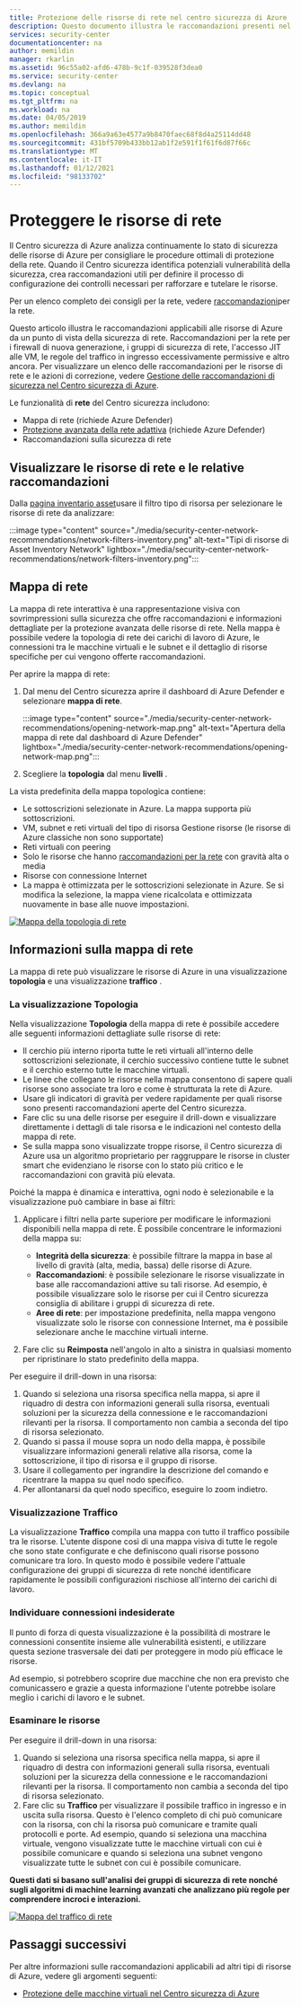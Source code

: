 ```yaml
---
title: Protezione delle risorse di rete nel centro sicurezza di Azure
description: Questo documento illustra le raccomandazioni presenti nel Centro sicurezza di Azure che facilitano la protezione delle risorse della rete di Azure e la conformità ai criteri di sicurezza.
services: security-center
documentationcenter: na
author: memildin
manager: rkarlin
ms.assetid: 96c55a02-afd6-478b-9c1f-039528f3dea0
ms.service: security-center
ms.devlang: na
ms.topic: conceptual
ms.tgt_pltfrm: na
ms.workload: na
ms.date: 04/05/2019
ms.author: memildin
ms.openlocfilehash: 366a9a63e4577a9b8470faec68f8d4a25114dd48
ms.sourcegitcommit: 431bf5709b433bb12ab1f2e591f1f61f6d87f66c
ms.translationtype: MT
ms.contentlocale: it-IT
ms.lasthandoff: 01/12/2021
ms.locfileid: "98133702"
---
```

# <a name="protect-your-network-resources"></a>Proteggere le risorse di rete
Il Centro sicurezza di Azure analizza continuamente lo stato di sicurezza delle risorse di Azure per consigliare le procedure ottimali di protezione della rete. Quando il Centro sicurezza identifica potenziali vulnerabilità della sicurezza, crea raccomandazioni utili per definire il processo di configurazione dei controlli necessari per rafforzare e tutelare le risorse.

Per un elenco completo dei consigli per la rete, vedere [raccomandazioni](recommendations-reference.md#recs-networking)per la rete.

Questo articolo illustra le raccomandazioni applicabili alle risorse di Azure da un punto di vista della sicurezza di rete. Raccomandazioni per la rete per i firewall di nuova generazione, i gruppi di sicurezza di rete, l'accesso JIT alle VM, le regole del traffico in ingresso eccessivamente permissive e altro ancora. Per visualizzare un elenco delle raccomandazioni per le risorse di rete e le azioni di correzione, vedere [Gestione delle raccomandazioni di sicurezza nel Centro sicurezza di Azure](security-center-recommendations.md).

Le funzionalità di **rete** del Centro sicurezza includono: 

- Mappa di rete (richiede Azure Defender)
- [Protezione avanzata della rete adattiva](security-center-adaptive-network-hardening.md) (richiede Azure Defender)
- Raccomandazioni sulla sicurezza di rete
 
## <a name="view-your-networking-resources-and-their-recommendations"></a>Visualizzare le risorse di rete e le relative raccomandazioni

Dalla [pagina inventario asset](asset-inventory.md)usare il filtro tipo di risorsa per selezionare le risorse di rete da analizzare:

:::image type="content" source="./media/security-center-network-recommendations/network-filters-inventory.png" alt-text="Tipi di risorse di Asset Inventory Network" lightbox="./media/security-center-network-recommendations/network-filters-inventory.png":::


## <a name="network-map"></a>Mappa di rete

La mappa di rete interattiva è una rappresentazione visiva con sovrimpressioni sulla sicurezza che offre raccomandazioni e informazioni dettagliate per la protezione avanzata delle risorse di rete. Nella mappa è possibile vedere la topologia di rete dei carichi di lavoro di Azure, le connessioni tra le macchine virtuali e le subnet e il dettaglio di risorse specifiche per cui vengono offerte raccomandazioni.

Per aprire la mappa di rete:

1. Dal menu del Centro sicurezza aprire il dashboard di Azure Defender e selezionare **mappa di rete**.

    :::image type="content" source="./media/security-center-network-recommendations/opening-network-map.png" alt-text="Apertura della mappa di rete dal dashboard di Azure Defender" lightbox="./media/security-center-network-recommendations/opening-network-map.png":::

1. Scegliere la **topologia** dal menu **livelli** .
 
La vista predefinita della mappa topologica contiene:

- Le sottoscrizioni selezionate in Azure. La mappa supporta più sottoscrizioni.
- VM, subnet e reti virtuali del tipo di risorsa Gestione risorse (le risorse di Azure classiche non sono supportate)
- Reti virtuali con peering
- Solo le risorse che hanno [raccomandazioni per la rete](security-center-recommendations.md) con gravità alta o media  
- Risorse con connessione Internet
- La mappa è ottimizzata per le sottoscrizioni selezionate in Azure. Se si modifica la selezione, la mappa viene ricalcolata e ottimizzata nuovamente in base alle nuove impostazioni.  

[![Mappa della topologia di rete](./media/security-center-network-recommendations/network-map-info.png)](./media/security-center-network-recommendations/network-map-info.png#lightbox)

## <a name="understanding-the-network-map"></a>Informazioni sulla mappa di rete

La mappa di rete può visualizzare le risorse di Azure in una visualizzazione **topologia** e una visualizzazione **traffico** . 

### <a name="the-topology-view"></a>La visualizzazione Topologia

Nella visualizzazione **Topologia** della mappa di rete è possibile accedere alle seguenti informazioni dettagliate sulle risorse di rete:

- Il cerchio più interno riporta tutte le reti virtuali all'interno delle sottoscrizioni selezionate, il cerchio successivo contiene tutte le subnet e il cerchio esterno tutte le macchine virtuali.
- Le linee che collegano le risorse nella mappa consentono di sapere quali risorse sono associate tra loro e come è strutturata la rete di Azure. 
- Usare gli indicatori di gravità per vedere rapidamente per quali risorse sono presenti raccomandazioni aperte del Centro sicurezza.
- Fare clic su una delle risorse per eseguire il drill-down e visualizzare direttamente i dettagli di tale risorsa e le indicazioni nel contesto della mappa di rete.  
- Se sulla mappa sono visualizzate troppe risorse, il Centro sicurezza di Azure usa un algoritmo proprietario per raggruppare le risorse in cluster smart che evidenziano le risorse con lo stato più critico e le raccomandazioni con gravità più elevata. 

Poiché la mappa è dinamica e interattiva, ogni nodo è selezionabile e la visualizzazione può cambiare in base ai filtri:

1. Applicare i filtri nella parte superiore per modificare le informazioni disponibili nella mappa di rete. È possibile concentrare le informazioni della mappa su:

   -  **Integrità della sicurezza**: è possibile filtrare la mappa in base al livello di gravità (alta, media, bassa) delle risorse di Azure.
   - **Raccomandazioni**: è possibile selezionare le risorse visualizzate in base alle raccomandazioni attive su tali risorse. Ad esempio, è possibile visualizzare solo le risorse per cui il Centro sicurezza consiglia di abilitare i gruppi di sicurezza di rete.
   - **Aree di rete**: per impostazione predefinita, nella mappa vengono visualizzate solo le risorse con connessione Internet, ma è possibile selezionare anche le macchine virtuali interne.
 
2. Fare clic su **Reimposta** nell'angolo in alto a sinistra in qualsiasi momento per ripristinare lo stato predefinito della mappa.

Per eseguire il drill-down in una risorsa:

1. Quando si seleziona una risorsa specifica nella mappa, si apre il riquadro di destra con informazioni generali sulla risorsa, eventuali soluzioni per la sicurezza della connessione e le raccomandazioni rilevanti per la risorsa. Il comportamento non cambia a seconda del tipo di risorsa selezionato. 
2. Quando si passa il mouse sopra un nodo della mappa, è possibile visualizzare informazioni generali relative alla risorsa, come la sottoscrizione, il tipo di risorsa e il gruppo di risorse.
3. Usare il collegamento per ingrandire la descrizione del comando e ricentrare la mappa su quel nodo specifico. 
4. Per allontanarsi da quel nodo specifico, eseguire lo zoom indietro.

### <a name="the-traffic-view"></a>Visualizzazione Traffico

La visualizzazione **Traffico** compila una mappa con tutto il traffico possibile tra le risorse. L'utente dispone così di una mappa visiva di tutte le regole che sono state configurate e che definiscono quali risorse possono comunicare tra loro. In questo modo è possibile vedere l'attuale configurazione dei gruppi di sicurezza di rete nonché identificare rapidamente le possibili configurazioni rischiose all'interno dei carichi di lavoro.

### <a name="uncover-unwanted-connections"></a>Individuare connessioni indesiderate

Il punto di forza di questa visualizzazione è la possibilità di mostrare le connessioni consentite insieme alle vulnerabilità esistenti, e utilizzare questa sezione trasversale dei dati per proteggere in modo più efficace le risorse. 

Ad esempio, si potrebbero scoprire due macchine che non era previsto che comunicassero e grazie a questa informazione l'utente potrebbe isolare meglio i carichi di lavoro e le subnet.

### <a name="investigate-resources"></a>Esaminare le risorse

Per eseguire il drill-down in una risorsa:

1. Quando si seleziona una risorsa specifica nella mappa, si apre il riquadro di destra con informazioni generali sulla risorsa, eventuali soluzioni per la sicurezza della connessione e le raccomandazioni rilevanti per la risorsa. Il comportamento non cambia a seconda del tipo di risorsa selezionato. 
2. Fare clic su **Traffico** per visualizzare il possibile traffico in ingresso e in uscita sulla risorsa. Questo è l'elenco completo di chi può comunicare con la risorsa, con chi la risorsa può comunicare e tramite quali protocolli e porte. Ad esempio, quando si seleziona una macchina virtuale, vengono visualizzate tutte le macchine virtuali con cui è possibile comunicare e quando si seleziona una subnet vengono visualizzate tutte le subnet con cui è possibile comunicare.

**Questi dati si basano sull'analisi dei gruppi di sicurezza di rete nonché sugli algoritmi di machine learning avanzati che analizzano più regole per comprendere incroci e interazioni.** 

[![Mappa del traffico di rete](./media/security-center-network-recommendations/network-map-traffic.png)](./media/security-center-network-recommendations/network-map-traffic.png#lightbox)


## <a name="next-steps"></a>Passaggi successivi

Per altre informazioni sulle raccomandazioni applicabili ad altri tipi di risorse di Azure, vedere gli argomenti seguenti:

- [Protezione delle macchine virtuali nel Centro sicurezza di Azure](./asset-inventory.md)